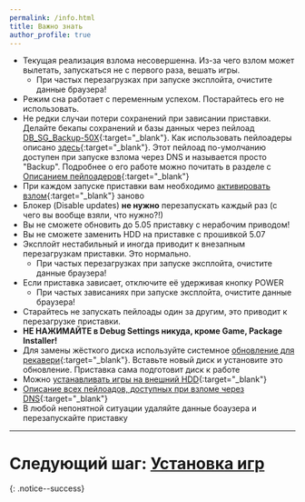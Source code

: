 ```yaml
---
permalink: /info.html
title: Важно знать
author_profile: true
---
```


* Текущая реализация взлома несовершенна. Из-за чего взлом может вылетать, запускаться не с первого раза, вешать игры.
	* При частых перезагрузках при запуске эксплойта, очистите данные браузера!
* Режим сна работает с переменным успехом. Постарайтесь его не использовать. 
* Не редки случаи потери сохранений при зависании приставки. Делайте бекапы сохранений и базы данных через пейлоад [DB_SG_Backup-50X](https://github.com/stooged/DB_SG_Backup-50X/releases/latest){:target="_blank"}. Как использовать пейлоадеры описано [здесь](payloads){:target="_blank"}. Этот пейлоад по-умолчанию доступен при запуске взлома через DNS и называется просто "Backup". Подробнее о его работе можно почитать в разделе с [Описанием пейлоадеров](dns-payloads){:target="_blank"}
* При каждом запуске приставки вам необходимо [активировать взлом](/start-hen#%D0%A7%D0%B0%D1%81%D1%82%D1%8C-iii---%D0%97%D0%B0%D0%BF%D1%83%D1%81%D0%BA-%D1%8D%D0%BA%D1%81%D0%BF%D0%BB%D0%BE%D0%B9%D1%82%D0%B0){:target="_blank"} заново
* Блокер (Disable updates) **не нужно** перезапускать каждый раз (с чего вы вообще взяли, что нужно?!)
* Вы не сможете обновить до 5.05 приставку с нерабочим приводом!
* Вы не сможете заменить HDD на приставке с прошивкой 5.07 
* Эксплойт нестабильный и иногда приводит к внезапным перезагрузкам приставки. Это нормально.
	* При частых перезагрузках при запуске эксплойта, очистите данные браузера!
* Если приставка зависает, отключите её удерживая кнопку POWER
	* При частых зависаниях при запуске эксплойта, очистите данные браузера!
* Старайтесь не запускать пейлоады один за другим, это приводит к перезагрузке приставки. 
* **НЕ НАЖИМАЙТЕ в Debug Settings никуда, кроме Game, Package Installer!**
* Для замены жёсткого диска используйте системное [обновление для рекавери](usb-update#%D0%9E%D0%B1%D0%BD%D0%BE%D0%B2%D0%BB%D0%B5%D0%BD%D0%B8%D0%B5-%D1%87%D0%B5%D1%80%D0%B5%D0%B7-%D1%80%D0%B5%D0%BA%D0%B0%D0%B2%D0%B5%D1%80%D0%B8){:target="_blank"}. Вставьте новый диск и установите это обновление. Приставка сама подготовит диск к работе
* Можно [устанавливать игры на внешний HDD](https://vk.com/@slashgoresplatter-apptousb){:target="_blank"}
* [Описание всех пейлоадов, доступных при взломе через DNS](dns-payloads){:target="_blank"}
* В любой непонятной ситуации удаляйте данные боаузера и перезапускайте приставку

___

# Следующий шаг: [Установка игр](games) 
{: .notice--success}